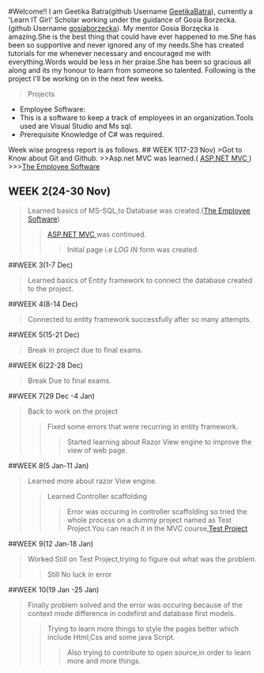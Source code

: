 #Welcome!!
I am Geetika Batra(github Username <a href='https://github.com/GeetikaBatra'>GeetikaBatra</a>),
currently a 'Learn IT Girl' Scholar working under the guidance of Gosia Borzecka.
(github Username <a href='https://github.com/gosiaborzecka'>gosiaborzecka</a>).
My mentor Gosia Borzęcka is amazing.She is the best thing that could have ever happened to me.She has been so supportive and never ignored any of my needs.She has created tutorials for me whenever necessary and encouraged me with everything.Words would be less in her praise.She has been so gracious all along and its my honour to learn from someone so talented.
Following is the project I'll be working on in the next few weeks.
>Projects
<ul>
<li>Employee Software:</li>

<li>This is a software to keep a track of employees in an organization.Tools used are Visual Studio and Ms sql.</li>
<li>Prerequisite Knowledge of C# was required.</li>
</ul>
Week wise progress report is as follows.
## WEEK 1(17-23 Nov)
>Got to Know about Git and Github.
>>Asp.net MVC was learned.( <a href='https://github.com/GeetikaBatra/MVC-Course'>ASP.NET MVC </a>) 
>>><a href='https://github.com/GeetikaBatra/Employee'>The Employee Software</a>

## WEEK 2(24-30 Nov)
>Learned basics of MS-SQL,to Database was created.(<a href='https://github.com/GeetikaBatra/Employee'>The Employee Software</a>)
>><a href='https://github.com/GeetikaBatra/MVC-Course'>ASP.NET MVC </a> was continued.
>>>Initial page i.e _LOG IN_ form was created.

##WEEK 3(1-7 Dec)
>Learned basics of Entity framework to connect the database created to the project.

##WEEK 4(8-14 Dec)
>Connected to entity framework successfully after so many attempts.

##WEEK 5(15-21 Dec)
>Break in project due to final exams.

##WEEK 6(22-28 Dec)
>Break Due to final exams.

##WEEK 7(29 Dec -4 Jan)
>Back to work on the project
>>Fixed some errors that were recurring in entity framework.
>>>Started learning about Razor View engine to improve the view of web page.

##WEEK 8(5 Jan-11 Jan)
>Learned more about razor View engine.
>>Learned Controller scaffolding
>>>Error was occuring in controller scaffolding so tried the whole process on a dummy project named as Test Project.You can reach it in the MVC course,<a href="https://github.com/GeetikaBatra/MVC-Course/tree/master/ContosoUniversity">Test Project</a>

##WEEK 9(12 Jan-18 Jan)
>Worked Still on Test Project,trying to figure out what was the problem.
>>Still No luck in error

##WEEK 10(19 Jan -25 Jan)
>Finally problem solved and the error was occuring because of the context mode difference in codefirst and database first models.
>>Trying to learn more things to style the pages better which include Html,Css and some java Script.
>>>Also trying to contribute to open source,in order to learn more and more things.

  


  
